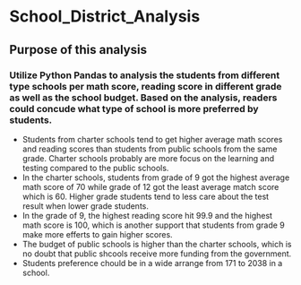 # School_District_Analysis

## Purpose of this analysis

### Utilize Python Pandas to analysis the students from different type schools per math score, reading score in different grade as well as the school budget. Based on the analysis, readers could concude what type of school is more preferred by students.

- Students from charter schools tend to get higher average math scores and reading scores than students from public schools from the same grade. Charter schools probably are more focus on the learning and testing compared to the public schools.
- In the charter schools, students from grade of 9 got the highest average math score of 70 while grade of 12 got the least average match score which is 60. Higher grade students tend to less care about the test result when lower grade students.
- In the grade of 9, the highest reading score hit 99.9 and the highest math score is 100, which is another support that students from grade 9 make more efferts to gain higher scores.
- The budget of public schools is higher than the charter schools, which is no doubt that public shcools receive more funding from the government. 
- Students preference chould be in a wide arrange from 171 to 2038 in a school.
